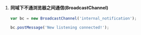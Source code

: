 1. #### 同域下不通浏览器之间通信(BroadcastChannel)

   ```js
   var bc = new BroadcastChannel('internal_notification');
   
   bc.postMessage('New listening connected!');
   ```

   